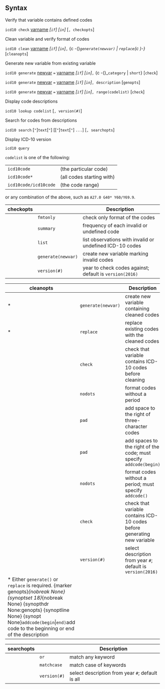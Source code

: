 ## Syntax

Verify that variable contains defined codes

`icd10 check`
[varname](http://www.stata.com/help.cgi?varname)
_\[`if`\] \[`in`\]_ \[`, checkopts`\]

Clean variable and verify format of codes

`icd10 clean`
[varname](http://www.stata.com/help.cgi?varname)
_\[`if`\] \[`in`\]_`,` <span options="-(">{c
-(}_`generate(newvar)` \| `replace`<span options=")-">{c
)-}_ \[`cleanopts`\]

Generate new variable from existing variable

`icd10 generate`
[newvar](http://www.stata.com/help.cgi?newvar)
`=`
[varname](http://www.stata.com/help.cgi?varname)
_\[`if`\] \[`in`\]_`,` <span options="-(">{c
-(}_`category` \| `short`}
\[`check`\]

`icd10 generate`
[newvar](http://www.stata.com/help.cgi?newvar)
`=`
[varname](http://www.stata.com/help.cgi?varname)
_\[`if`\] \[`in`\]_`, description`
\[`genopts`\]

`icd10 generate`
[newvar](http://www.stata.com/help.cgi?newvar)
`=`
[varname](http://www.stata.com/help.cgi?varname)
_\[`if`\] \[`in`\]_`, range(codelist)`
\[`check`\]

Display code descriptions

`icd10 lookup codelist` \[`, version(#)`\]

Search for codes from descriptions

`icd10 search` \[`"`\]`text`\[`"`\] \[\[`"`\]`text`\[`"`\] `...`\]
\[`, searchopts`\]

Display ICD-10 version

`icd10 query`

`codelist` is one of the following:

|                           |                           |
|---------------------------|---------------------------|
| `icd10code`               | (the particular code)     |
| `icd10code*`            | (all codes starting with) |
| `icd10code/icd10code` | (the code range)          |

or any combination of the above, such as `A27.0 G40* Y60/Y69.9`.

| checkopts |                    | Description                                              |
|-----------|--------------------|----------------------------------------------------------|
|           | `fmtonly`          | check only format of the codes                           |
|           | `summary`          | frequency of each invalid or undefined code              |
|           | `list`             | list observations with invalid or undefined ICD-10 codes |
|           | `generate(newvar)` | create new variable marking invalid codes                |
|           | `version(#)`       | year to check codes against; default is `version(2016)`  |

| cleanopts                                                                                                                                                                                                                                                                                                |                    | Description                                                              |
|----------------------------------------------------------------------------------------------------------------------------------------------------------------------------------------------------------------------------------------------------------------------------------------------------------|--------------------|--------------------------------------------------------------------------|
| \*                                                                                                                                                                                                                                                                                                       | `generate(newvar)` | create new variable containing cleaned codes                             |
| \*                                                                                                                                                                                                                                                                                                       | `replace`          | replace existing codes with the cleaned codes                            |
|                                                                                                                                                                                                                                                                                                          | `check`            | check that variable contains ICD-10 codes before cleaning                |
|                                                                                                                                                                                                                                                                                                          | `nodots`           | format codes without a period                                            |
|                                                                                                                                                                                                                                                                                                          | `pad`              | add space to the right of three-character codes                          |
|                                                                                                                                                                                                                                                                                                          | `pad`              | add spaces to the right of the code; must specify `addcode(begin)`       |
|                                                                                                                                                                                                                                                                                                          | `nodots`           | format codes without a period; must specify `addcode()`                  |
|                                                                                                                                                                                                                                                                                                          | `check`            | check that variable contains ICD-10 codes before generating new variable |
|                                                                                                                                                                                                                                                                                                          | `version(#)`       | select description from year `#`; default is `version(2016)`             |
| \* Either `generate()` or `replace` is required. <span options="genopts">{marker genopts}_{nobreak None} <span options="18">{synoptset 18}_{nobreak None} {synopthdr None:genopts} {synoptline None} {synopt None}`addcode(begin`\|`end)`add code to the beginning or end of the description |                    |                                                                          |

| searchopts |              | Description                                      |
|------------|--------------|--------------------------------------------------|
|            | `or`         | match any keyword                                |
|            | `matchcase`  | match case of keywords                           |
|            | `version(#)` | select description from year `#`; default is all |
